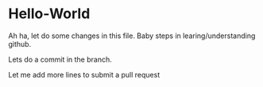 # Hello-World

Ah ha, let do some changes in this file. Baby steps in learing/understanding github.

Lets do a commit in the branch.

Let me add more lines to submit a pull request

